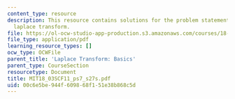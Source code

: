 ```yaml
---
content_type: resource
description: This resource contains solutions for the problem statements related to
  laplace transform.
file: https://ol-ocw-studio-app-production.s3.amazonaws.com/courses/18-03sc-differential-equations-fall-2011/00c6e5be944f609868f151e38b868c5d_MIT18_03SCF11_ps7_s27s.pdf
file_type: application/pdf
learning_resource_types: []
ocw_type: OCWFile
parent_title: 'Laplace Transform: Basics'
parent_type: CourseSection
resourcetype: Document
title: MIT18_03SCF11_ps7_s27s.pdf
uid: 00c6e5be-944f-6098-68f1-51e38b868c5d
---
```

